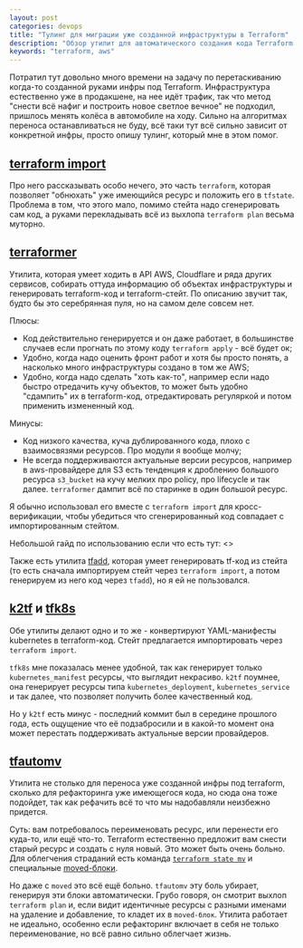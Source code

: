 ```yaml
---
layout: post
categories: devops
title: "Тулинг для миграции уже созданной инфраструктуры в Terraform"
description: "Обзор утилит для автоматического создания кода Terraform на основе имеющейся инфраструктуры"
keywords: "terraform, aws"
---
```


Потратил тут довольно много времени на задачу по перетаскиванию когда-то созданной руками инфры под Terraform. Инфраструктура естественно уже в продакшене, на нее идёт трафик, так что метод "снести всё нафиг и построить новое светлое вечное" не подходил, пришлось менять колёса в автомобиле на ходу.
Сильно на алгоритмах переноса останавливаться не буду, всё таки тут всё сильно зависит от конкретной инфры, просто опишу тулинг, который мне в этом помог.

## [terraform import](https://learn.hashicorp.com/tutorials/terraform/state-import)

Про него рассказывать особо нечего, это часть `terraform`, которая позволяет "обнюхать" уже имеющийся ресурс и положить его в `tfstate`. Проблема в том, что этого мало, помимо стейта надо сгенерировать сам код, а руками перекладывать всё из выхлопа `terraform plan` весьма муторно.

## [terraformer](https://github.com/GoogleCloudPlatform/terraformer)

Утилита, которая умеет ходить в API AWS, Cloudflare и ряда других сервисов, собирать оттуда информацию об объектах инфраструктуры и генерировать terraform-код и terraform-стейт.
По описанию звучит так, будто бы это серебрянная пуля, но на самом деле совсем нет.

Плюсы:

- Код действительно генерируется и он даже работает, в большинстве случаев если прогнать по этому коду `terraform apply` - всё будет ок;
- Удобно, когда надо оценить фронт работ и хотя бы просто понять, а насколько много инфраструктуры создано в том же AWS;
- Удобно, когда надо сделать "хоть как-то", например если надо быстро отредачить кучу объектов, то может быть удобно "сдампить" их в terraform-код, отредактировать регуляркой и потом применить измененный код.

Минусы:

- Код низкого качества, куча дублированного кода, плохо с взаимосвязями ресурсов. Про модули я вообще молчу;
- Не всегда поддерживаются актуальные версии ресурсов, например в aws-провайдере для S3 есть тенденция к дроблению большого ресурса `s3_bucket` на кучу мелких про policy, про lifecycle и так далее. `terraformer` дампит всё по старинке в один большой ресурс.

Я обычно использовал его вместе с `terraform import` для кросс-верификации, чтобы убедиться что сгенерированный код совпадает с импортированным стейтом.

Небольшой гайд по использованию если что есть тут: <>

Также есть утилита [tfadd](https://github.com/magodo/tfadd), которая умеет генерировать tf-код из стейта (то есть сначала импортируем стейт через `terraform import`, а потом генерируем из него код через `tfadd`), но я ей не пользовался.

## [k2tf](https://github.com/sl1pm4t/k2tf) и [tfk8s](https://github.com/jrhouston/tfk8s)

Обе утилиты делают одно и то же - конвертируют YAML-манифесты kubernetes в terraform-код. Стейт предлагается импортировать через `terraform import`.

`tfk8s` мне показалась менее удобной, так как генерирует только `kubernetes_manifest` ресурсы, что выглядит некрасиво. `k2tf` поумнее, она генерирует ресурсы типа `kubernetes_deployment`, `kubernetes_service` и так далее, что позволяет получить более качественный код.

Но у `k2tf` есть минус - последний коммит был в середине прошлого года, есть ощущение что её подзабросили и в какой-то момент она может перестать поддерживать актуальные версии провайдеров.

## [tfautomv](https://github.com/padok-team/tfautomv)

Утилита не столько для переноса уже созданной инфры под terraform, сколько для рефакторинга уже имеющегося кода, но сюда она тоже подойдет, так как рефачить всё то что мы надобавляли неизбежно придется.

Суть: вам потребовалось переименовать ресурс, или перенести его куда-то, или ещё что-то. Terraform естественно предложит вам снести старый ресурс и создать с нуля новый. Это может быть очень больно. Для облегчения страданий есть команда [`terraform state mv`](https://developer.hashicorp.com/terraform/cli/commands/state/mv) и специальные [moved-блоки](https://developer.hashicorp.com/terraform/language/modules/develop/refactoring#moved-block-syntax).

Но даже c `moved` это всё ещё больно. `tfautomv` эту боль убирает, генерируя эти блоки автоматически. Грубо говоря, он смотрит выхлоп `terraform plan` и, если видит идентичные ресурсы с разными именами на удаление и добавление, то кладет их в `moved-блок`. Утилита работает не идеально, особенно если рефакторинг включает в себя не только переименование, но всё равно сильно облегчает жизнь.
